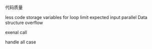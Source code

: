 代码质量

less code 
  storage variables
for loop
limit expected input
parallel Data structure
overflow 

exenal call 



handle all case
